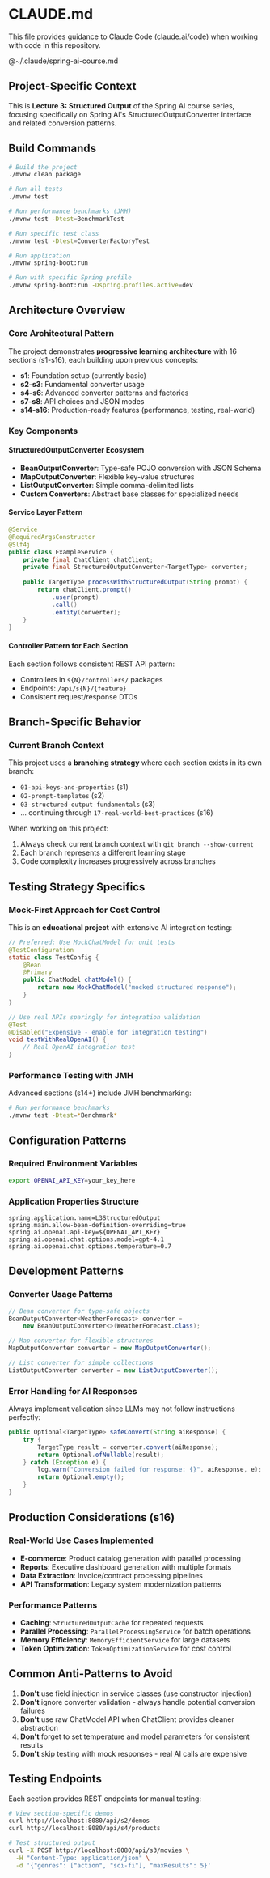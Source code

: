 # CLAUDE.md

This file provides guidance to Claude Code (claude.ai/code) when working with code in this repository.

@~/.claude/spring-ai-course.md

## Project-Specific Context

This is **Lecture 3: Structured Output** of the Spring AI course series, focusing specifically on Spring AI's StructuredOutputConverter interface and related conversion patterns.

## Build Commands

```bash
# Build the project
./mvnw clean package

# Run all tests
./mvnw test

# Run performance benchmarks (JMH)
./mvnw test -Dtest=BenchmarkTest

# Run specific test class
./mvnw test -Dtest=ConverterFactoryTest

# Run application
./mvnw spring-boot:run

# Run with specific Spring profile
./mvnw spring-boot:run -Dspring.profiles.active=dev
```

## Architecture Overview

### Core Architectural Pattern
The project demonstrates **progressive learning architecture** with 16 sections (s1-s16), each building upon previous concepts:

- **s1**: Foundation setup (currently basic)
- **s2-s3**: Fundamental converter usage
- **s4-s6**: Advanced converter patterns and factories
- **s7-s8**: API choices and JSON modes
- **s14-s16**: Production-ready features (performance, testing, real-world)

### Key Components

#### StructuredOutputConverter Ecosystem
- **BeanOutputConverter**: Type-safe POJO conversion with JSON Schema
- **MapOutputConverter**: Flexible key-value structures
- **ListOutputConverter**: Simple comma-delimited lists
- **Custom Converters**: Abstract base classes for specialized needs

#### Service Layer Pattern
```java
@Service
@RequiredArgsConstructor
@Slf4j
public class ExampleService {
    private final ChatClient chatClient;
    private final StructuredOutputConverter<TargetType> converter;
    
    public TargetType processWithStructuredOutput(String prompt) {
        return chatClient.prompt()
            .user(prompt)
            .call()
            .entity(converter);
    }
}
```

#### Controller Pattern for Each Section
Each section follows consistent REST API pattern:
- Controllers in `s{N}/controllers/` packages
- Endpoints: `/api/s{N}/{feature}`
- Consistent request/response DTOs

## Branch-Specific Behavior

### Current Branch Context
This project uses a **branching strategy** where each section exists in its own branch:
- `01-api-keys-and-properties` (s1)
- `02-prompt-templates` (s2)
- `03-structured-output-fundamentals` (s3)
- ... continuing through `17-real-world-best-practices` (s16)

When working on this project:
1. Always check current branch context with `git branch --show-current`
2. Each branch represents a different learning stage
3. Code complexity increases progressively across branches

## Testing Strategy Specifics

### Mock-First Approach for Cost Control
This is an **educational project** with extensive AI integration testing:

```java
// Preferred: Use MockChatModel for unit tests
@TestConfiguration
static class TestConfig {
    @Bean
    @Primary
    public ChatModel chatModel() {
        return new MockChatModel("mocked structured response");
    }
}

// Use real APIs sparingly for integration validation
@Test
@Disabled("Expensive - enable for integration testing")
void testWithRealOpenAI() {
    // Real OpenAI integration test
}
```

### Performance Testing with JMH
Advanced sections (s14+) include JMH benchmarking:
```bash
# Run performance benchmarks
./mvnw test -Dtest=*Benchmark*
```

## Configuration Patterns

### Required Environment Variables
```bash
export OPENAI_API_KEY=your_key_here
```

### Application Properties Structure
```properties
spring.application.name=L3StructuredOutput
spring.main.allow-bean-definition-overriding=true
spring.ai.openai.api-key=${OPENAI_API_KEY}
spring.ai.openai.chat.options.model=gpt-4.1
spring.ai.openai.chat.options.temperature=0.7
```

## Development Patterns

### Converter Usage Patterns
```java
// Bean converter for type-safe objects
BeanOutputConverter<WeatherForecast> converter = 
    new BeanOutputConverter<>(WeatherForecast.class);

// Map converter for flexible structures
MapOutputConverter converter = new MapOutputConverter();

// List converter for simple collections
ListOutputConverter converter = new ListOutputConverter();
```

### Error Handling for AI Responses
Always implement validation since LLMs may not follow instructions perfectly:
```java
public Optional<TargetType> safeConvert(String aiResponse) {
    try {
        TargetType result = converter.convert(aiResponse);
        return Optional.ofNullable(result);
    } catch (Exception e) {
        log.warn("Conversion failed for response: {}", aiResponse, e);
        return Optional.empty();
    }
}
```

## Production Considerations (s16)

### Real-World Use Cases Implemented
- **E-commerce**: Product catalog generation with parallel processing
- **Reports**: Executive dashboard generation with multiple formats
- **Data Extraction**: Invoice/contract processing pipelines
- **API Transformation**: Legacy system modernization patterns

### Performance Patterns
- **Caching**: `StructuredOutputCache` for repeated requests
- **Parallel Processing**: `ParallelProcessingService` for batch operations
- **Memory Efficiency**: `MemoryEfficientService` for large datasets
- **Token Optimization**: `TokenOptimizationService` for cost control

## Common Anti-Patterns to Avoid

1. **Don't** use field injection in service classes (use constructor injection)
2. **Don't** ignore converter validation - always handle potential conversion failures
3. **Don't** use raw ChatModel API when ChatClient provides cleaner abstraction
4. **Don't** forget to set temperature and model parameters for consistent results
5. **Don't** skip testing with mock responses - real AI calls are expensive

## Testing Endpoints

Each section provides REST endpoints for manual testing:
```bash
# View section-specific demos
curl http://localhost:8080/api/s2/demos
curl http://localhost:8080/api/s4/products

# Test structured output
curl -X POST http://localhost:8080/api/s3/movies \
  -H "Content-Type: application/json" \
  -d '{"genres": ["action", "sci-fi"], "maxResults": 5}'
```
